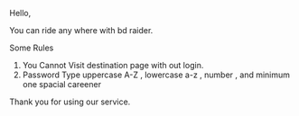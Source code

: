 Hello,

You can ride any where with bd raider.

Some Rules

1. You Cannot Visit destination page with out login.
2. Password Type  uppercase A-Z , lowercase a-z , number , and minimum one spacial careener

Thank you for using our service.